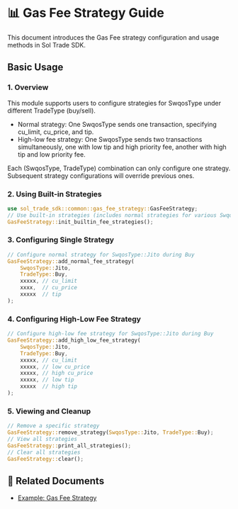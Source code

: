 # 📊 Gas Fee Strategy Guide

This document introduces the Gas Fee strategy configuration and usage methods in Sol Trade SDK.

## Basic Usage

### 1. Overview

This module supports users to configure strategies for SwqosType under different TradeType (buy/sell).

- Normal strategy: One SwqosType sends one transaction, specifying cu_limit, cu_price, and tip.
- High-low fee strategy: One SwqosType sends two transactions simultaneously, one with low tip and high priority fee, another with high tip and low priority fee.

Each (SwqosType, TradeType) combination can only configure one strategy. Subsequent strategy configurations will override previous ones.

### 2. Using Built-in Strategies

```rust
use sol_trade_sdk::common::gas_fee_strategy::GasFeeStrategy;
// Use built-in strategies (includes normal strategies for various SwqosTypes)
GasFeeStrategy::init_builtin_fee_strategies();
```

### 3. Configuring Single Strategy

```rust
// Configure normal strategy for SwqosType::Jito during Buy
GasFeeStrategy::add_normal_fee_strategy(
    SwqosType::Jito,
    TradeType::Buy,
    xxxxx, // cu_limit
    xxxx,  // cu_price
    xxxxx  // tip
);
```

### 4. Configuring High-Low Fee Strategy

```rust
// Configure high-low fee strategy for SwqosType::Jito during Buy
GasFeeStrategy::add_high_low_fee_strategy(
    SwqosType::Jito,
    TradeType::Buy,
    xxxxx, // cu_limit
    xxxxx, // low cu_price
    xxxxx, // high cu_price
    xxxxx, // low tip
    xxxxx  // high tip
);
```

### 5. Viewing and Cleanup

```rust
// Remove a specific strategy
GasFeeStrategy::remove_strategy(SwqosType::Jito, TradeType::Buy);
// View all strategies
GasFeeStrategy::print_all_strategies();
// Clear all strategies
GasFeeStrategy::clear();
```

## 🔗 Related Documents

- [Example: Gas Fee Strategy](../examples/gas_fee_strategy/)
